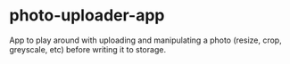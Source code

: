 # photo-uploader-app
App to play around with uploading and manipulating a photo (resize, crop, greyscale, etc) before writing it to storage.
